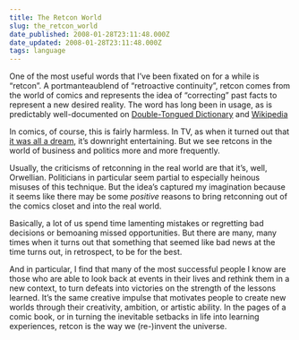 ```yaml
---
title: The Retcon World
slug: the_retcon_world
date_published: 2008-01-28T23:11:48.000Z
date_updated: 2008-01-28T23:11:48.000Z
tags: language
---
```


One of the most useful words that I’ve been fixated on for a while is “retcon”. A portmanteaublend of “retroactive continuity”, retcon comes from the world of comics and represents the idea of “correcting” past facts to represent a new desired reality. The word has long been in usage, as is predictably well-documented on [Double-Tongued Dictionary](http://www.doubletongued.org/index.php/dictionary/retcon/) and [Wikipedia](http://en.wikipedia.org/wiki/Retcon)

In comics, of course, this is fairly harmless. In TV, as when it turned out that [it was all a dream](https://web.archive.org/web/20080201093012/http://www.kevinmccorrytv.com/dallas.html), it’s downright entertaining. But we see retcons in the world of business and politics more and more frequently.

Usually, the criticisms of retconning in the real world are that it’s, well, Orwellian. Politicians in particular seem partial to especially heinous misuses of this technique. But the idea’s captured my imagination because it seems like there may be some *positive* reasons to bring retconning out of the comics closet and into the real world.

Basically, a lot of us spend time lamenting mistakes or regretting bad decisions or bemoaning missed opportunities. But there are many, many times when it turns out that something that seemed like bad news at the time turns out, in retrospect, to be for the best.

And in particular, I find that many of the most successful people I know are those who are able to look back at events in their lives and rethink them in a new context, to turn defeats into victories on the strength of the lessons learned. It’s the same creative impulse that motivates people to create new worlds through their creativity, ambition, or artistic ability. In the pages of a comic book, or in turning the inevitable setbacks in life into learning experiences, retcon is the way we (re-)invent the universe.
